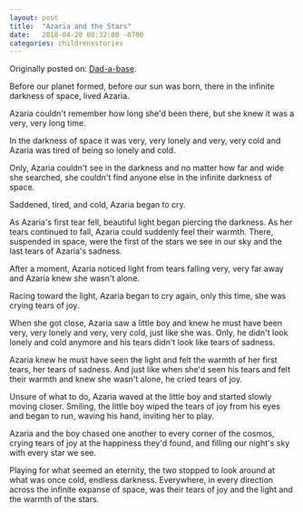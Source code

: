 ```yaml
---
layout: post
title:  "Azaria and the Stars"
date:   2018-04-20 08:32:00 -0700
categories: childrensstories
---
```

Originally posted on: [Dad-a-base](http://dadabase.jandcb.com).

Before our planet formed, before our sun was born, there in the infinite darkness of space, lived Azaria.

Azaria couldn't remember how long she'd been there, but she knew it was a very, very long time.

In the darkness of space it was very, very lonely and very, very cold and Azaria was tired of being so lonely and cold.

Only, Azaria couldn't see in the darkness and no matter how far and wide she searched, she couldn't find anyone else in the infinite darkness of space.

Saddened, tired, and cold, Azaria began to cry. 

As Azaria's first tear fell, beautiful light began piercing the darkness. As her tears continued to fall, Azaria could suddenly feel their warmth. There, suspended in space, were the first of the stars we see in our sky and the last tears of Azaria's sadness.

After a moment, Azaria noticed light from tears falling very, very far away and Azaria knew she wasn't alone.

Racing toward the light, Azaria began to cry again, only this time, she was crying tears of joy. 

When she got close, Azaria saw a little boy and knew he must have been very, very lonely and very, very cold, just like she was. Only, he didn't look lonely and cold anymore and his tears didn't look like tears of sadness. 

Azaria knew he must have seen the light and felt the warmth of her first tears, her tears of sadness. And just like when she'd seen his tears and felt their warmth and knew she wasn't alone, he cried tears of joy.

Unsure of what to do, Azaria waved at the little boy and started slowly moving closer. Smiling, the little boy wiped the tears of joy from his eyes and began to run, waving his hand, inviting her to play.

Azaria and the boy chased one another to every corner of the cosmos, crying tears of joy at the happiness they'd found, and filling our night's sky with every star we see.

Playing for what seemed an eternity, the two stopped to look around at what was once cold, endless darkness. Everywhere, in every direction across the infinite expanse of space, was their tears of joy and the light and the warmth of the stars. 